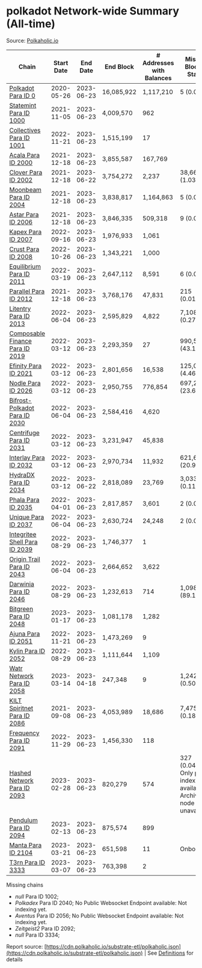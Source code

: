 # polkadot Network-wide Summary (All-time)

Source: [Polkaholic.io](https://polkaholic.io)


| Chain            | Start Date | End Date | End Block | # Addresses with Balances | Missing Blocks / Status |
| ---------------- | ---------- | ---------| --------- | ------------------------- | ----------------------- |
| [Polkadot Para ID 0](/polkadot/0-polkadot) | 2020-05-26 | 2023-06-23 | 16,085,922 |  1,117,210 | 5 (0.00%)  |
| [Statemint Para ID 1000](/polkadot/1000-statemint) | 2021-11-05 | 2023-06-23 | 4,009,570 |  962 |    |
| [Collectives Para ID 1001](/polkadot/1001-collectives) | 2022-11-21 | 2023-06-23 | 1,515,199 |  17 |    |
| [Acala Para ID 2000](/polkadot/2000-acala) | 2021-12-18 | 2023-06-23 | 3,855,587 |  167,769 |    |
| [Clover Para ID 2002](/polkadot/2002-clover) | 2021-12-18 | 2023-06-22 | 3,754,272 |  2,237 | 38,662 (1.03%)  |
| [Moonbeam Para ID 2004](/polkadot/2004-moonbeam) | 2021-12-18 | 2023-06-23 | 3,838,817 |  1,164,863 | 5 (0.00%)  |
| [Astar Para ID 2006](/polkadot/2006-astar) | 2021-12-18 | 2023-06-23 | 3,846,335 |  509,318 | 9 (0.00%)  |
| [Kapex Para ID 2007](/polkadot/2007-kapex) | 2022-09-16 | 2023-06-23 | 1,976,933 |  1,061 |    |
| [Crust Para ID 2008](/polkadot/2008-crust) | 2022-10-26 | 2023-06-23 | 1,343,221 |  1,000 |    |
| [Equilibrium Para ID 2011](/polkadot/2011-equilibrium) | 2022-03-19 | 2023-06-23 | 2,647,112 |  8,591 | 6 (0.00%)  |
| [Parallel Para ID 2012](/polkadot/2012-parallel) | 2021-12-18 | 2023-06-23 | 3,768,176 |  47,831 | 215 (0.01%)  |
| [Litentry Para ID 2013](/polkadot/2013-litentry) | 2022-06-04 | 2023-06-23 | 2,595,829 |  4,822 | 7,108 (0.27%)  |
| [Composable Finance Para ID 2019](/polkadot/2019-composable) | 2022-03-12 | 2023-06-23 | 2,293,359 |  27 | 990,589 (43.19%)  |
| [Efinity Para ID 2021](/polkadot/2021-efinity) | 2022-03-12 | 2023-06-23 | 2,801,656 |  16,538 | 125,038 (4.46%)  |
| [Nodle Para ID 2026](/polkadot/2026-nodle) | 2022-03-12 | 2023-06-23 | 2,950,755 |  776,854 | 697,249 (23.63%)  |
| [Bifrost-Polkadot Para ID 2030](/polkadot/2030-bifrost-dot) | 2022-06-04 | 2023-06-23 | 2,584,416 |  4,620 |    |
| [Centrifuge Para ID 2031](/polkadot/2031-centrifuge) | 2022-03-12 | 2023-06-23 | 3,231,947 |  45,838 |    |
| [Interlay Para ID 2032](/polkadot/2032-interlay) | 2022-03-12 | 2023-06-23 | 2,970,734 |  11,932 | 621,626 (20.92%)  |
| [HydraDX Para ID 2034](/polkadot/2034-hydradx) | 2022-03-12 | 2023-06-22 | 2,818,089 |  23,769 | 3,033 (0.11%)  |
| [Phala Para ID 2035](/polkadot/2035-phala) | 2022-04-01 | 2023-06-23 | 2,817,857 |  3,601 | 2 (0.00%)  |
| [Unique Para ID 2037](/polkadot/2037-unique) | 2022-06-04 | 2023-06-23 | 2,630,724 |  24,248 | 2 (0.00%)  |
| [Integritee Shell Para ID 2039](/polkadot/2039-integritee-shell) | 2022-08-29 | 2023-06-23 | 1,746,377 |  1 |    |
| [Origin Trail Para ID 2043](/polkadot/2043-origintrail) | 2022-06-04 | 2023-06-23 | 2,664,652 |  3,622 |    |
| [Darwinia Para ID 2046](/polkadot/2046-darwinia) | 2022-08-29 | 2023-06-23 | 1,232,613 |  714 | 1,098,347 (89.11%)  |
| [Bitgreen Para ID 2048](/polkadot/2048-bitgreen) | 2023-01-17 | 2023-06-23 | 1,081,178 |  1,282 |    |
| [Ajuna Para ID 2051](/polkadot/2051-ajuna) | 2022-11-21 | 2023-06-23 | 1,473,269 |  9 |    |
| [Kylin Para ID 2052](/polkadot/2052-kylin) | 2022-08-29 | 2023-06-23 | 1,111,644 |  1,109 |    |
| [Watr Network Para ID 2058](/polkadot/2058-watr) | 2023-03-14 | 2023-04-18 | 247,348 |  9 | 1,242 (0.50%)  |
| [KILT Spiritnet Para ID 2086](/polkadot/2086-kilt) | 2021-09-08 | 2023-06-23 | 4,053,989 |  18,686 | 7,475 (0.18%)  |
| [Frequency Para ID 2091](/polkadot/2091-frequency) | 2022-11-29 | 2023-06-23 | 1,456,330 |  118 |    |
| [Hashed Network Para ID 2093](/polkadot/2093-hashed) | 2023-02-28 | 2023-06-23 | 820,279 |  574 | 327 (0.04%) Only partial index available: Archive node unavailable |
| [Pendulum Para ID 2094](/polkadot/2094-pendulum) | 2023-02-13 | 2023-06-23 | 875,574 |  899 |    |
| [Manta Para ID 2104](/polkadot/2104-manta) | 2023-03-21 | 2023-06-23 | 651,598 |  11 |   Onboarding |
| [T3rn Para ID 3333](/polkadot/3333-t3rn) | 2023-03-07 | 2023-06-23 | 763,398 |  2 |    |

Missing chains


* *null* Para ID 1002; 
* *Polkadex* Para ID 2040; No Public Websocket Endpoint available: Not indexing yet.
* *Aventus* Para ID 2056; No Public Websocket Endpoint available: Not indexing yet.
* *Zeitgeist2* Para ID 2092; 
* *null* Para ID 3334; 

Report source: [https://cdn.polkaholic.io/substrate-etl/polkaholic.json](https://cdn.polkaholic.io/substrate-etl/polkaholic.json) | See [Definitions](/DEFINITIONS.md) for details
